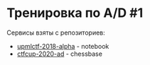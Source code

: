 # Тренировка по A/D #1

Сервисы взяты с репозиториев:
* [upmlctf-2018-alpha](https://github.com/teamteamdev/upmlctf-2018-alpha) - notebook
* [ctfcup-2020-ad](https://github.com/HackerDom/ctfcup-2020-ad) - chessbase
